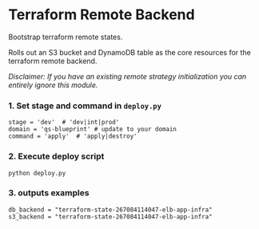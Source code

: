 # Terraform Remote Backend

Bootstrap terraform remote states.

Rolls out an S3 bucket and DynamoDB table as the core resources for the terraform remote backend.

*Disclaimer: If you have an existing remote strategy initialization you can entirely ignore this module.*

### 1. Set stage and command in `deploy.py`
```
stage = 'dev'  # 'dev|int|prod'
domain = 'qs-blueprint' # update to your domain
command = 'apply'  # 'apply|destroy'
```

### 2. Execute deploy script
```
python deploy.py
```

### 3. outputs examples 
```
db_backend = "terraform-state-267084114047-elb-app-infra"
s3_backend = "terraform-state-267084114047-elb-app-infra"
```
